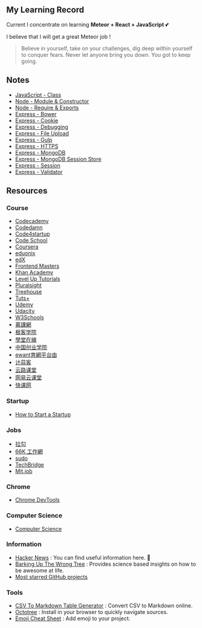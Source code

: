 ## My Learning Record

Current I concentrate on learning **Meteor + React + JavaScript** :two_hearts:

I believe that I will get a great Meteor job !

> Believe in yourself, take on your challenges, dig deep within yourself to conquer fears. Never let anyone bring you down. You got to keep going.



## Notes

- [JavaScript - Class](https://github.com/LIYINGZHEN/my-learning-record/blob/master/JavaScript/javascript-class.md)
- [Node - Module & Constructor ](https://github.com/LIYINGZHEN/my-learning-record/blob/master/Node.js/Notes/node-module-constructor.md)
- [Node - Require & Exports](https://github.com/LIYINGZHEN/my-learning-record/blob/master/Node.js/Notes/node-require-exports.md)
- [Express - Bower](https://github.com/LIYINGZHEN/my-learning-record/blob/master/Express/Notes/express-bower.md)
- [Express - Cookie](https://github.com/LIYINGZHEN/my-learning-record/blob/master/Express/Notes/express-cookie.md)
- [Express - Debugging](https://github.com/LIYINGZHEN/my-learning-record/blob/master/Express/Notes/express-debugging.md)
- [Express - File Upload](https://github.com/LIYINGZHEN/my-learning-record/blob/master/Express/Notes/express-file-upload.md)
- [Express - Gulp](https://github.com/LIYINGZHEN/my-learning-record/blob/master/Express/Notes/express-gulp.md)
- [Express - HTTPS](https://github.com/LIYINGZHEN/my-learning-record/blob/master/Express/Notes/express-https.md)
- [Express - MongoDB](https://github.com/LIYINGZHEN/my-learning-record/blob/master/Express/Notes/express-mongodb.md)
- [Express - MongoDB Session Store](https://github.com/LIYINGZHEN/my-learning-record/blob/master/Express/Notes/express-mongodb-session-store.md)
- [Express - Session](https://github.com/LIYINGZHEN/my-learning-record/blob/master/Express/Notes/express-session.md)
- [Express - Validator](https://github.com/LIYINGZHEN/my-learning-record/blob/master/Express/Notes/express-validator.md)

## Resources

### Course

* [Codecademy](https://www.codecademy.com/learn)
* [Codedamn](http://codedamn.com/)
* [Code4startup](https://code4startup.com/)
* [Code School](https://www.codeschool.com/)
* [Coursera](https://www.coursera.org/)
* [eduonix](https://www.eduonix.com/)
* [edX](https://www.edx.org/)
* [Frontend Masters](https://frontendmasters.com/)
* [Khan Academy](https://www.khanacademy.org/computing/computer-science)
* [Level Up Tutorials](https://leveluptutorials.com/)
* [Pluralsight](https://www.pluralsight.com/)
* [Treehouse](https://teamtreehouse.com/)
* [Tuts+](http://tutsplus.com/)
* [Udemy](https://www.udemy.com/)
* [Udacity](https://www.udacity.com/)
* [W3Schools](http://www.w3schools.com/)
* [慕課網](http://www.imooc.com/)
* [极客学院](http://www.jikexueyuan.com/)
* [學堂在線](http://www.xuetangx.com/)
* [中国创业学院](http://cie.xuetangx.com/)
* [ewant育網平台由](http://www.ewant.org/)
* [计蒜客](http://www.jisuanke.com/)
* [云路课堂](http://yun.lu/student/homepage)
* [网易云课堂](http://study.163.com/)
* [快课网](www.cricode.coma)

### Startup

* [How to Start a Startup](http://startupclass.samaltman.com/)

### Jobs

- [拉勾](http://www.lagou.com/)
- [66K 工作網](http://www.66kjobs.tw/)
- [sudo](https://sudo.com.tw/)
- [TechBridge](https://techbridge.cc/)
- [Mit.job](http://mit.jobs/)

### Chrome

* [Chrome DevTools](https://developers.google.com/web/tools/chrome-devtools/)

### Computer Science

* [Computer Science](https://github.com/open-source-society/computer-science)

### Information

* [Hacker News](https://news.ycombinator.com/) : You can find useful information here. :sparkling_heart:
* [Barking Up The Wrong Tree](http://www.bakadesuyo.com/blog/) : Provides science based insights on how to be awesome at life.
* [Most starred GitHub projects](https://github.com/search?q=stars:%3E1&s=stars&type=Repositories)

### Tools

* [CSV To Markdown Table Generator](https://donatstudios.com/CsvToMarkdownTable) : Convert CSV to Markdown online.
* [Octotree](https://github.com/buunguyen/octotree) : Install in your browser to quickly navigate sources.
* [Emoji Cheat Sheet](http://www.emoji-cheat-sheet.com/) : Add emoji to your project.

